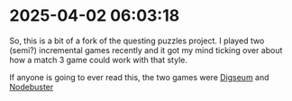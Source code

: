 # 2025-04-02 06:03:18

So, this is a bit of a fork of the questing puzzles project. I played two (semi?) incremental games recently and it got my mind ticking over about how a match 3 game could work with that style.

If anyone is going to ever read this, the two games were [Digseum](https://store.steampowered.com/app/3361470/Digseum/) and [Nodebuster](https://store.steampowered.com/app/3107330)